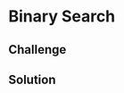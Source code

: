 # Binary Search
<!-- Short summary or background information -->

## Challenge
<!-- Description of the challenge -->

## Solution
<!-- Embedded whiteboard image -->
